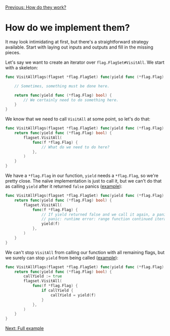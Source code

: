 [Previous: How do they work?](./05.md)

# How do we implement them?

It may look intimidating at first, but there's a straightforward strategy available. Start with laying out inputs and outputs and fill in the missing pieces.

Let's say we want to create an iterator over `flag.FlagSet#VisitAll`. We start with a skeleton:

```go
func VisitAllFlags(flagset *flag.FlagSet) func(yield func (*flag.Flag) bool) {

    // Sometimes, something must be done here.

    return func(yield func (*flag.Flag) bool) {
        // We certainly need to do something here.
    }
}
```

We know that we need to call `VisitAll` at some point, so let's do that:

```go
func VisitAllFlags(flagset *flag.FlagSet) func(yield func (*flag.Flag) bool) {
    return func(yield func (*flag.Flag) bool) {
        flagset.VisitAll(
            func(f *flag.Flag) {
                // What do we need to do here?
            },
        )
    }
}
```

We have a `*flag.Flag` in our function, `yield` needs a `*flag.Flag`, so we're pretty close. The naïve implementation is just to call it, but we can't do that as calling `yield` after it returned `false` panics ([example](../examples/06_01/main.go)):

```go
func VisitAllFlags(flagset *flag.FlagSet) func(yield func (*flag.Flag) bool) {
    return func(yield func (*flag.Flag) bool) {
        flagset.VisitAll(
            func(f *flag.Flag) {
                // If yield returned false and we call it again, a panic occurs:
                // panic: runtime error: range function continued iteration after function for loop body returned false
                yield(f)
            },
        )
    }
}
```

We can't stop `VisitAll` from calling our function with all remaining flags, but we surely can stop `yield` from being called ([example](../examples/06_02/main.go)):

```go
func VisitAllFlags(flagset *flag.FlagSet) func(yield func (*flag.Flag) bool) {
    return func(yield func (*flag.Flag) bool) {
        callYield := true
        flagset.VisitAll(
            func(f *flag.Flag) {
                if callYield {
                    callYield = yield(f)
                }
            },
        )
    }
}
```

[Next: Full example](./07.md)
